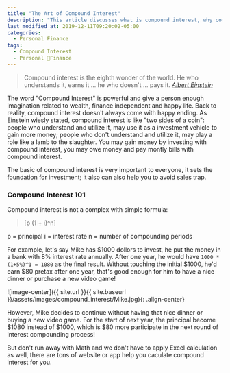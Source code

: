 ```yaml
---
title: "The Art of Compound Interest"
description: "This article discusses what is compound interest, why compound interest is important and how you can use compound interest in your life."
last_modified_at: 2019-12-11T09:20:02-05:00
categories:
  - Personal Finance
tags:
  - Compound Interest
  - Personal Finance
---
```



<!-- ---
title: "The Art of Compound Interest"
description: "This article discusses what is compound interest, why compound interest is important and how you can use compound interest in your life."
last_modified_at: 2019-12-09T16:20:02-05:00
categories:
  - Personal Finance
tags:
  - Compound Interest
  - Personal Finance
toc: true
--- -->
> Compound interest is the eighth wonder of the world. He who understands it, earns it ... he who doesn't ... pays it. <cite><a href="https://www.goodreads.com/quotes/76863-compound-interest-is-the-eighth-wonder-of-the-world-he">Albert Einstein</a></cite>

The word "Compound Interest" is powerful and give a person enough imagination related to wealth, finance independent and happy life. Back to reality, compound interest doesn't always come with happy ending. As Einstein wiesly stated, compound interest is like "two sides of a coin": people who understand and utilize it, may use it as a investment vehicle to gain more money; people who don't understand and utilize it, may play a role like a lamb to the slaughter. You may gain money by investing with compound interest, you may owe money and pay montly bills with compound interest. 

The basic of compound interest is very important to everyone, it sets the foundation for investment; it also can also help you to avoid sales trap.

### Compound Interest 101

Compound interest is not a complex with simple formula: 

> [p (1 + i)^n]

p = principal
i = interest rate
n = number of compounding periods

For example, let's say Mike has $1000 dollors to invest, he put the money in a bank with 8% interest rate annually. After one year, he would have `1000 * (1+5%)^1 = 1080` as the final result. Without touching the initial $1000, he'd earn $80 pretax after one year, that's good enough for him to have a nice dinner or purchase a new video game! 

![image-center]({{ site.url }}{{ site.baseurl }}/assets/images/compound_interest/Mike.jpg){: .align-center}

However, Mike decides to continue without having that nice dinner or buying a new video game. For the start of next year, the principal become $1080 instead of $1000, which is $80 more participate in the next round of interest compounding process!





But don't run away with Math and we don't have to apply Excel calculation as well, there are tons of website or app help you caculate compound interest for you.







